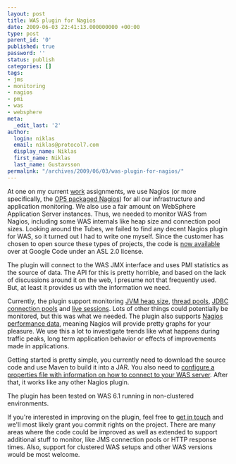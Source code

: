 ```yaml
---
layout: post
title: WAS plugin for Nagios
date: 2009-06-03 22:41:13.000000000 +00:00
type: post
parent_id: '0'
published: true
password: ''
status: publish
categories: []
tags:
- jms
- monitoring
- nagios
- pmi
- was
- websphere
meta:
  _edit_last: '2'
author:
  login: niklas
  email: niklas@protocol7.com
  display_name: Niklas
  first_name: Niklas
  last_name: Gustavsson
permalink: "/archives/2009/06/03/was-plugin-for-nagios/"
---
```

At one on my current [work](http://callistaenterprise.se/) assignments, we use Nagios (or more specifically, the [OP5 packaged Nagios](http://www.op5.se/op5/produkter/monitor)) for all our infrastructure and application monitoring. We also use a fair amount on WebSphere Application Server instances. Thus, we needed to monitor WAS from Nagios, including some WAS internals like heap size and connection pool sizes. Looking around the Tubes, we failed to find any decent Nagios plugin for WAS, so it turned out I had to write one myself. Since the customer has chosen to open source these types of projects, the code is [now available](http://code.google.com/p/nagios-was/) over at Google Code under an ASL 2.0 license.

The plugin will connect to the WAS JMX interface and uses PMI statistics as the source of data. The API for this is pretty horrible, and based on the lack of discussions around it on the web, I presume not that frequently used. But, at least it provides us with the information we need.

Currently, the plugin support monitoring [JVM heap size](http://code.google.com/p/nagios-was/wiki/MonitorJvmHeapsize), [thread pools](http://code.google.com/p/nagios-was/wiki/MonitorThreadPools), [JDBC connection pools](http://code.google.com/p/nagios-was/wiki/MonitorJdbcConnectionPools) and [live sessions](http://code.google.com/p/nagios-was/wiki/MonitorLiveSessions). Lots of other things could potentially be monitored, but this was what we needed. The plugin also supports [Nagios performance data](http://nagiosplug.sourceforge.net/developer-guidelines.html#AEN201), meaning Nagios will provide pretty graphs for your pleasure. We use this a lot to investigate trends like what happens during traffic peaks, long term application behavior or effects of improvements made in applications.

Getting started is pretty simple, you currently need to download the source code and use Maven to build it into a JAR. You also need to [configure a properties file with information on how to connect to your WAS server](http://code.google.com/p/nagios-was/wiki/InitialConfiguration). After that, it works like any other Nagios plugin.

The plugin has been tested on WAS 6.1 running in non-clustered environments.

If you're interested in improving on the plugin, feel free to [get in touch](mailto:niklas@protocol7.com) and we'll most likely grant you commit rights on the project. There are many areas where the code could be improved as well as extended to support additional stuff to monitor, like JMS connection pools or HTTP response times. Also, support for clustered WAS setups and other WAS versions would be most welcome.

